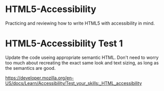 # HTML5-Accessibility
Practicing and reviewing how to write HTML5 with accessibility in mind.

# HTML5-Accessibility Test 1
Update the code useing appropriate semantic HTML. 
Don't need to worry too much about recreating the exact same look and text sizing, as long as the semantics are good.


https://developer.mozilla.org/en-US/docs/Learn/Accessibility/Test_your_skills:_HTML_accessibility
